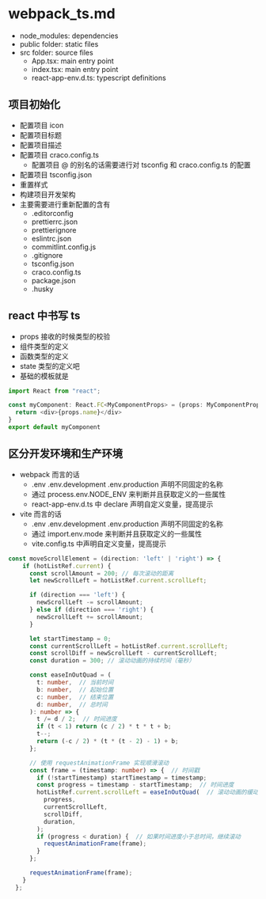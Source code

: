 # webpack_ts.md
* node_modules: dependencies
* public folder: static files
* src folder: source files
  * App.tsx: main entry point
  * index.tsx: main entry point
  * react-app-env.d.ts: typescript definitions
## 项目初始化
* 配置项目 icon
* 配置项目标题
* 配置项目描述
* 配置项目 craco.config.ts
  * 配置项目 @ 的别名的话需要进行对 tsconfig 和 craco.config.ts 的配置
* 配置项目 tsconfig.json
* 重置样式
* 构建项目开发架构
* 主要需要进行重新配置的含有
  * .editorconfig
  * prettierrc.json
  * prettierignore
  * eslintrc.json
  * commitlint.config.js
  * .gitignore
  * tsconfig.json
  * craco.config.ts
  * package.json
  * .husky

## react 中书写 ts 
* props 接收的时候类型的校验
* 组件类型的定义
* 函数类型的定义
* state 类型的定义吧
* 基础的模板就是
```typescript jsx
import React from "react";

const myComponent: React.FC<MyComponentProps> = (props: MyComponentProps) => {
  return <div>{props.name}</div>
}
export default myComponent
```

## 区分开发环境和生产环境
* webpack 而言的话
  * .env .env.development .env.production 声明不同固定的名称
  * 通过 process.env.NODE_ENV 来判断并且获取定义的一些属性
  * react-app-env.d.ts 中 declare 声明自定义变量，提高提示
* vite 而言的话
  * .env .env.development .env.production 声明不同固定的名称
  * 通过 import.env.mode 来判断并且获取定义的一些属性
  * vite.config.ts 中声明自定义变量，提高提示

```typescript
const moveScrollElement = (direction: 'left' | 'right') => {
    if (hotListRef.current) {
      const scrollAmount = 200; // 每次滚动的距离
      let newScrollLeft = hotListRef.current.scrollLeft;

      if (direction === 'left') {
        newScrollLeft -= scrollAmount;
      } else if (direction === 'right') {
        newScrollLeft += scrollAmount;
      }

      let startTimestamp = 0;
      const currentScrollLeft = hotListRef.current.scrollLeft;
      const scrollDiff = newScrollLeft - currentScrollLeft;
      const duration = 300; // 滚动动画的持续时间（毫秒）

      const easeInOutQuad = (
        t: number,  // 当前时间
        b: number,  // 起始位置
        c: number,  // 结束位置
        d: number,  // 总时间
      ): number => {
        t /= d / 2;  // 时间进度
        if (t < 1) return (c / 2) * t * t + b;  
        t--;
        return (-c / 2) * (t * (t - 2) - 1) + b;
      };

      // 使用 requestAnimationFrame 实现顺滑滚动
      const frame = (timestamp: number) => {  // 时间戳
        if (!startTimestamp) startTimestamp = timestamp;
        const progress = timestamp - startTimestamp;  // 时间进度
        hotListRef.current.scrollLeft = easeInOutQuad(  // 滚动动画的缓动效果
          progress,
          currentScrollLeft,
          scrollDiff,
          duration,
        );
        if (progress < duration) {  // 如果时间进度小于总时间，继续滚动
          requestAnimationFrame(frame);
        }
      };

      requestAnimationFrame(frame);
    }
  };
```
